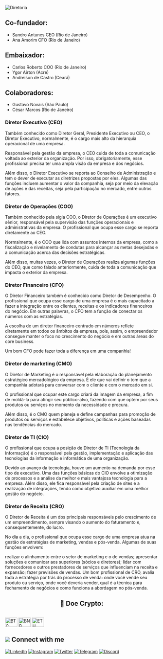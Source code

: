 ![Diretoria](https://github.com/ASPPIBRA-DAO/ASPPIBRA-DAO/assets/80177249/559090e5-a962-465d-aa02-3a7c547a899e)

## Co-fundador:

- Sandro Antunes  CEO (Rio de Janeiro)
- Ana Amorim  CFO (Rio de Janeiro)

## Embaixador:

- Carlos Roberto COO (Rio de Janeiro)
- Ygor Airton (Acre)
- Andreison de Castro (Ceará)

## Colaboradores:

- Gustavo Novais (São Paulo)
- César Marcos (Rio de Janeiro)

### Diretor Executivo (CEO)
Também conhecido como Diretor Geral, Presidente Executivo ou CEO, o Diretor Executivo, normalmente, é o cargo mais alto da hierarquia operacional de uma empresa.

Responsável pela gestão da empresa, o CEO cuida de toda a comunicação voltada ao exterior da organização. Por isso, obrigatoriamente, esse profissional precisa ter uma ampla visão da empresa e dos negócios.

Além disso, o Diretor Executivo se reporta ao Conselho de Administração e tem o dever de executar as diretrizes propostas por eles. Algumas das funções incluem aumentar o valor da companhia, seja por meio da elevação de ações e das receitas, seja pela participação no mercado, entre outros fatores.

### Diretor de Operações (COO)
Também conhecido pela sigla COO, o Diretor de Operações é um executivo sênior, responsável pela supervisão das funções operacionais e administrativas da empresa. O profissional que ocupa esse cargo se reporta diretamente ao CEO.

Normalmente, é o COO que lida com assuntos internos da empresa, como a fiscalização e nivelamento de condutas para alcançar as metas desejadas e a comunicação acerca das decisões estratégicas.

Além disso, muitas vezes, o Diretor de Operações realiza algumas funções do CEO, que como falado anteriormente, cuida de toda a comunicação que impacta o exterior da empresa.

### Diretor Financeiro (CFO)
O Diretor Financeiro também é conhecido como Diretor de Desempenho. O profissional que ocupa esse cargo de uma empresa é o mais capacitado a fazer a integração entre os clientes, receitas e os indicadores financeiros do negócio. Em outras palavras, o CFO tem a função de conectar os números com as estratégias.

A escolha de um diretor financeiro centrado em números reflete diretamente em todos os âmbitos da empresa, pois, assim, o empreendedor consegue manter o foco no crescimento do negócio e em outras áreas do core business.

Um bom CFO pode fazer toda a diferença em uma companhia!

### Diretor de marketing (CMO)
O Diretor de Marketing é o responsável pela elaboração do planejamento estratégico mercadológico da empresa. É ele que vai definir o tom que a companhia adotará para conversar com o cliente e com o mercado em si.

O profissional que ocupar este cargo criará da imagem da empresa, a fim de moldá-la para atingir seu público-alvo, fazendo com que optem por seus produtos ou serviços no momento da necessidade e procura.

Além disso, é o CMO quem planeja e define campanhas para promoção de produtos ou serviços e estabelece objetivos, políticas e ações baseadas nas tendências do mercado.

### Diretor de TI (CIO)
O profissional que ocupa a posição de Diretor de TI (Tecnologia da Informação) é o responsável pela gestão, implementação e aplicação das tecnologias da informação e informática de uma organização.

Devido ao avanço da tecnologia, houve um aumento na demanda por esse tipo de executivo. Uma das funções básicas do CIO envolve a otimização de processos e a análise da melhor e mais vantajosa tecnologia para a empresa. Além disso, ele fica responsável pela criação de sites e a realização de integrações, tendo como objetivo auxiliar em uma melhor gestão do negócio.

### Diretor de Receita (CRO)
O Diretor de Receita é um dos principais responsáveis pelo crescimento de um empreendimento, sempre visando o aumento do faturamento e, consequentemente, do lucro.

No dia a dia, o profissional que ocupa esse cargo de uma empresa atua na gestão de estratégias de marketing, vendas e pós-venda. Algumas de suas funções envolvem:

realizar o alinhamento entre o setor de marketing e o de vendas;
apresentar soluções e comunicar aos superiores (sócios e diretores);
lidar com fornecedores e outros prestadores de serviços que influenciam na receita e expansão;
fazer previsões de vendas.
Um bom profissional de CRO, avalia toda a estratégia por trás do processo de venda: onde você vende seu produto ou serviço, onde você deveria vender, qual é a técnica para fechamento de negócios e como funciona a abordagem no pós-venda.












## <h2 align="center">🎁 Doe Crypto:</h2>

<div style="display: inline_block"><br>
<img align="center" alt="BTC" height="30" width="40" src="https://user-images.githubusercontent.com/80177249/180482937-475896ac-4853-470f-80da-dae18bcf7748.svg">
<img align="center" alt="BNB" height="30" width="40" src="https://user-images.githubusercontent.com/80177249/180481724-2560053f-dcd3-4879-a63f-5801eb373e66.svg">
<img align="center" alt="ETH" height="30" width="40" src="https://user-images.githubusercontent.com/80177249/180481896-cf45cdde-72f9-4986-8181-9ee64fae126d.svg">

## <img src="https://img.icons8.com/nolan/25/computer.png"/> Connect with me

[![LinkedIn](https://img.shields.io/badge/linkedin-%230077B5.svg?&style=for-the-badge&logo=linkedin&logoColor=white)](https://linkedin.com/company/asppibra-dao/) 
[![Instagram](https://img.shields.io/badge/Instagram-%23E4405F.svg?style=for-the-badge&logo=Instagram&logoColor=white)](https://instagram.com/asppibra/) 
[![Twitter](https://img.shields.io/badge/twitter-%231DA1F2.svg?&style=for-the-badge&logo=twitter&logoColor=white)](https://twitter.com/ASPPIBRA_ORG) 
[![Telegram](https://img.shields.io/badge/Telegram-2CA5E0?style=for-the-badge&logo=telegram&logoColor=white)](https://t.me/Mundo_Digital_BR)
[![Discord](https://img.shields.io/badge/Discord-7289DA?style=for-the-badge&logo=discord&logoColor=white)](https://discord)

</div>
